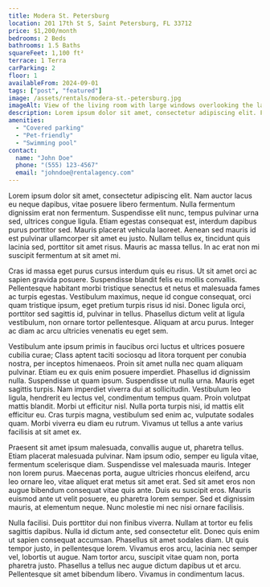 ```yaml
---
title: Modera St. Petersburg
location: 201 17th St S, Saint Petersburg, FL 33712
price: $1,200/month
bedrooms: 2 Beds
bathrooms: 1.5 Baths
squareFeet: 1,100 ft²
terrace: 1 Terra
carParking: 2
floor: 1
availableFrom: 2024-09-01
tags: ["post", "featured"]
image: /assets/rentals/modera-st.-petersburg.jpg
imageAlt: View of the living room with large windows overlooking the lake
description: Lorem ipsum dolor sit amet, consectetur adipiscing elit. Fusce ac turpis eu est molestie pharetra. Curabitur accumsan varius lectus et ultricies. Aliquam maximus metus enim, quis finibus lacus consequat et. Nulla vitae diam vel ante varius laoreet aliquam a dolor. Cras semper erat vitae elit faucibus finibus. Phasellus consequat, diam at porttitor dignissim, ante metus feugiat neque, eget accumsan tellus massa sed est. Aenean eget condimentum purus. Curabitur imperdiet arcu elit, id malesuada justo aliquam non. Curabitur ac nisi pretium, dictum dui non, dapibus elit. Donec molestie auctor tortor, quis interdum massa consectetur fermentum. Phasellus arcu velit, dapibus eu augue rhoncus, vehicula vulputate odio. Mauris a efficitur risus. Sed molestie ullamcorper suscipit. Vestibulum ante ipsum primis in faucibus orci luctus et ultrices posuere cubilia curae;
amenities:
  - "Covered parking"
  - "Pet-friendly"
  - "Swimming pool"
contact: 
  name: "John Doe"
  phone: "(555) 123-4567"
  email: "johndoe@rentalagency.com"
---
```


Lorem ipsum dolor sit amet, consectetur adipiscing elit. Nam auctor lacus eu neque dapibus, vitae posuere libero fermentum. Nulla fermentum dignissim erat non fermentum. Suspendisse elit nunc, tempus pulvinar urna sed, ultrices congue ligula. Etiam egestas consequat est, interdum dapibus purus porttitor sed. Mauris placerat vehicula laoreet. Aenean sed mauris id est pulvinar ullamcorper sit amet eu justo. Nullam tellus ex, tincidunt quis lacinia sed, porttitor sit amet risus. Mauris ac massa tellus. In ac erat non mi suscipit fermentum at sit amet mi.

Cras id massa eget purus cursus interdum quis eu risus. Ut sit amet orci ac sapien gravida posuere. Suspendisse blandit felis eu mollis convallis. Pellentesque habitant morbi tristique senectus et netus et malesuada fames ac turpis egestas. Vestibulum maximus, neque id congue consequat, orci quam tristique ipsum, eget pretium turpis risus id nisi. Donec ligula orci, porttitor sed sagittis id, pulvinar in tellus. Phasellus dictum velit at ligula vestibulum, non ornare tortor pellentesque. Aliquam at arcu purus. Integer ac diam ac arcu ultricies venenatis eu eget sem.

Vestibulum ante ipsum primis in faucibus orci luctus et ultrices posuere cubilia curae; Class aptent taciti sociosqu ad litora torquent per conubia nostra, per inceptos himenaeos. Proin sit amet nulla nec quam aliquam pulvinar. Etiam eu ex quis enim posuere imperdiet. Phasellus id dignissim nulla. Suspendisse ut quam ipsum. Suspendisse ut nulla urna. Mauris eget sagittis turpis. Nam imperdiet viverra dui at sollicitudin. Vestibulum leo ligula, hendrerit eu lectus vel, condimentum tempus quam. Proin volutpat mattis blandit. Morbi ut efficitur nisl. Nulla porta turpis nisi, id mattis elit efficitur eu. Cras turpis magna, vestibulum sed enim ac, vulputate sodales quam. Morbi viverra eu diam eu rutrum. Vivamus ut tellus a ante varius facilisis at sit amet ex.

Praesent sit amet ipsum malesuada, convallis augue ut, pharetra tellus. Etiam placerat malesuada pulvinar. Nam ipsum odio, semper eu ligula vitae, fermentum scelerisque diam. Suspendisse vel malesuada mauris. Integer non lorem purus. Maecenas porta, augue ultricies rhoncus eleifend, arcu leo ornare leo, vitae aliquet erat metus sit amet erat. Sed sit amet eros non augue bibendum consequat vitae quis ante. Duis eu suscipit eros. Mauris euismod ante ut velit posuere, eu pharetra lorem semper. Sed et dignissim mauris, at elementum neque. Nunc molestie mi nec nisi ornare facilisis.

Nulla facilisi. Duis porttitor dui non finibus viverra. Nullam at tortor eu felis sagittis dapibus. Nulla id dictum ante, sed consectetur elit. Donec quis enim ut sapien consequat accumsan. Phasellus sit amet sodales diam. Ut quis tempor justo, in pellentesque lorem. Vivamus eros arcu, lacinia nec semper vel, lobortis ut augue. Nam tortor arcu, suscipit vitae quam non, porta pharetra justo. Phasellus a tellus nec augue dictum dapibus ut et arcu. Pellentesque sit amet bibendum libero. Vivamus in condimentum lacus.